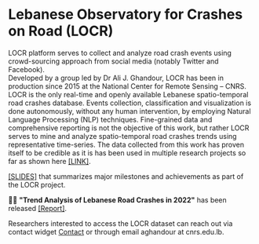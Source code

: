 # Lebanese Observatory for Crashes on Road (LOCR)  

LOCR platform serves to collect and analyze road crash events using crowd-sourcing approach from social media (notably Twitter and Facebook).  
Developed by a group led by Dr Ali J. Ghandour, LOCR has been in production since 2015 at the National Center for Remote Sensing – CNRS.  
LOCR is the only real-time and openly available Lebanese spatio-temporal road crashes database. Events collection, classification and visualization is done autonomously, without any human intervention, by employing
Natural Language Processing (NLP) techniques. Fine-grained data and comprehensive reporting is not the objective of this work, but rather LOCR serves to mine and analyze spatio-temporal road crashes trends using representative time-series. The data collected from this work has proven itself to be credible as it is has been used in multiple research projects so far as shown here [[LINK]](https://geogroup.ai/project/locr/).  

[[SLIDES]](https://geogroup.ai/project/locr/LOCR_latest.pdf) that summarizes major milestones and achievements as part of the LOCR project.

🎉🎉 <b>"Trend Analysis of Lebanese Road Crashes in 2022"</b> has been released [[Report]](https://geogroup.ai/project/locr/RoadCrashesReport2022.pdf).  

Researchers interested to access the LOCR dataset can reach out via contact widget [Contact](https://geogroup.ai/#contact) or through email aghandour at cnrs.edu.lb.
  

